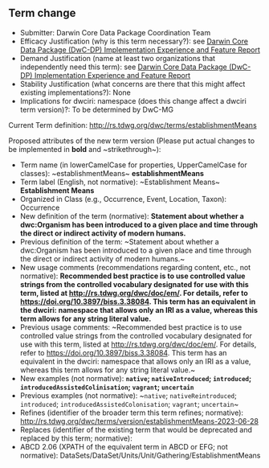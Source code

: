 ## Term change

* Submitter: Darwin Core Data Package Coordination Team
* Efficacy Justification (why is this term necessary?): see [Darwin Core Data Package (DwC-DP) Implementation Experience and Feature Report](https://gbif.github.io/dwc-dp/docs/dwc_dp_implementation_feature_reports.pdf)
* Demand Justification (name at least two organizations that independently need this term): see [Darwin Core Data Package (DwC-DP) Implementation Experience and Feature Report](https://gbif.github.io/dwc-dp/docs/dwc_dp_implementation_feature_reports.pdf)
* Stability Justification (what concerns are there that this might affect existing implementations?): None
* Implications for dwciri: namespace (does this change affect a dwciri term version)?: To be determined by DwC-MG

Current Term definition: http://rs.tdwg.org/dwc/terms/establishmentMeans

Proposed attributes of the new term version (Please put actual changes to be implemented in **bold** and ~strikethrough~):

* Term name (in lowerCamelCase for properties, UpperCamelCase for classes): ~establishmentMeans~ **establishmentMeans**
* Term label (English, not normative): ~Establishment Means~ **Establishment Means**
* Organized in Class (e.g., Occurrence, Event, Location, Taxon): Occurrence
* New definition of the term (normative): **Statement about whether a dwc:Organism has been introduced to a given place and time through the direct or indirect activity of modern humans.**
* Previous definition of the term: ~Statement about whether a dwc:Organism has been introduced to a given place and time through the direct or indirect activity of modern humans.~
* New usage comments (recommendations regarding content, etc., not normative): **Recommended best practice is to use controlled value strings from the controlled vocabulary designated for use with this term, listed at http://rs.tdwg.org/dwc/doc/em/. For details, refer to https://doi.org/10.3897/biss.3.38084. This term has an equivalent in the dwciri: namespace that allows only an IRI as a value, whereas this term allows for any string literal value.** 
* Previous usage comments: ~Recommended best practice is to use controlled value strings from the controlled vocabulary designated for use with this term, listed at http://rs.tdwg.org/dwc/doc/em/. For details, refer to https://doi.org/10.3897/biss.3.38084. This term has an equivalent in the dwciri: namespace that allows only an IRI as a value, whereas this term allows for any string literal value.~
* New examples (not normative): **`native`; `nativeIntroduced`; `introduced`; `introducedAssistedColinisation`; `vagrant`; `uncertain`**
* Previous examples (not normative): ~`native`; `nativeReintroduced`; `introduced`; `introducedAssistedColonisation`; `vagrant`; `uncertain`~
* Refines (identifier of the broader term this term refines; normative): http://rs.tdwg.org/dwc/terms/version/establishmentMeans-2023-06-28
* Replaces (identifier of the existing term that would be deprecated and replaced by this term; normative): 
* ABCD 2.06 (XPATH of the equivalent term in ABCD or EFG; not normative): DataSets/DataSet/Units/Unit/Gathering/EstablishmentMeans
